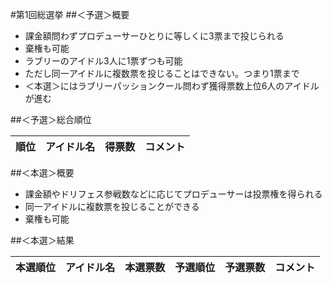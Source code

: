 #第1回総選挙
##＜予選＞概要
- 課金額問わずプロデューサーひとりに等しくに3票まで投じられる
- 棄権も可能
- ラブリーのアイドル3人に1票ずつも可能
- ただし同一アイドルに複数票を投じることはできない。つまり1票まで
- ＜本選＞にはラブリーパッションクール問わず獲得票数上位6人のアイドルが進む

##＜予選＞総合順位

|順位	|アイドル名			|得票数	|コメント										|
|---:	|:---				|---:	|:---											|

##＜本選＞概要

- 課金額やドリフェス参戦数などに応じてプロデューサーは投票権を得られる
- 同一アイドルに複数票を投じることができる
- 棄権も可能

##＜本選＞結果

|本選順位	|アイドル名			|本選票数	|予選順位	|予選票数	|コメント											|
|---:		|:---				|---:		|---:		|---:		|:---												|
